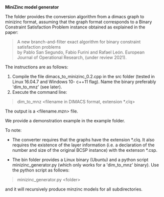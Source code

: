 **MiniZinc model generator**

The folder provides the conversion algorithm  from a dimacs graph to minizinc format, assuming that the graph format corresponds to a Binary Constraint Satisfaction Problem instance obtained as explained in the paper:

> A new branch-and-filter exact algorithm for binary constraint satisfaction problems  
by Pablo San Segundo, Fabio Furini and Rafael León. European Journal of Operational Research, (under review 2021).

The instructions are as follows:  

1.  Compile the file dimacs_to_minizinc_0.2.cpp in the src folder (tested in Linux 16.04.7 and Windows 10- c++11 flag). Name the binary preferably 'dim_to_mnz' (see later).
2.  Execute the command line:


>dim\_to\_mnz \<filename in DIMACS format, extension *.clq>

The output is a \<filename.mzn> file.

We provide a demonstration example in the example folder.

To note:

*  The converter requires that the graphs have the extension *.clq. It also requires the existence of the layer information (i.e. a declaration of the number and size of the original BCSP instance) with the extenson *.csp.

* The bin folder provides a Linux binary (Ubuntu) and a python script minizinc_generator.py (which only works for a 'dim\_to\_mnz' binary). Use the python script as follows:

>minizinc_generator.py \<folder>

and it will recursively produce minzinc models for all subdirectories.


